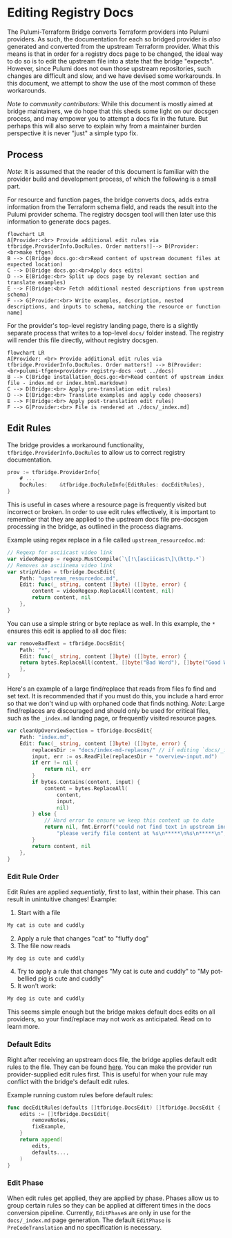 # Editing Registry Docs

The Pulumi-Terraform Bridge converts Terraform providers into Pulumi providers. 
As such, the documentation for each so bridged provider is _also_ generated and converted from the upstream Terraform provider.
What this means is that in order for a registry docs page to be changed, the ideal way to do so is to edit the upstream file into a state that the bridge "expects".
However, since Pulumi does not own those upstream repositories, such changes are difficult and slow, and we have devised some workarounds.
In this document, we attempt to show the use of the most common of these workarounds.

*Note to community contributors:*
While this document is mostly aimed at bridge maintainers, we do hope that this sheds some light on our docsgen process, and may empower you to attempt a docs fix in the future.
But perhaps this will also serve to explain why from a maintainer burden perspective it is never "just" a simple typo fix.

## Process

*Note*: It is assumed that the reader of this document is familiar with the provider build and development process, of which the following is a small part.

For resource and function pages, the bridge converts docs, adds extra information from the Terraform schema field, and reads the result into the Pulumi provider schema.
The registry docsgen tool will then later use this information to generate docs pages.

```mermaid
flowchart LR
A[Provider:<br> Provide additional edit rules via tfbridge.ProviderInfo.DocRules. Order matters!]--> B(Provider: <br>make tfgen)
B --> C(Bridge docs.go:<br>Read content of upstream document files at expected location)
C --> D(Bridge docs.go:<br>Apply docs edits)  
D --> E(Bridge:<br> Split up docs page by relevant section and translate examples)
E --> F(Bridge:<br> Fetch additional nested descriptions from upstream schema)
F --> G[Provider:<br> Write examples, description, nested descriptions, and inputs to schema, matching the resource or function name]
```

For the provider's top-level registry landing page, there is a slightly separate process that writes to a top-level `docs/` folder instead.
The registry will render this file directly, without registry docsgen.

```mermaid
flowchart LR
A[Provider: <br> Provide additional edit rules via tfbridge.ProviderInfo.DocRules. Order matters!] --> B(Provider:<br>pulumi-tfgen<provider> registry-docs -out ../docs)
B --> C(Bridge installation_docs.go:<br>Read content of upstream index file - index.md or index.html.markdown)   
C --> D(Bridge:<br> Apply pre-translation edit rules)
D --> E(Bridge:<br> Translate examples and apply code choosers)
E --> F(Bridge:<br> Apply post-translation edit rules)
F --> G[Provider:<br> File is rendered at ./docs/_index.md]
```

## Edit Rules

The bridge provides a workaround functionality, `tfbridge.ProviderInfo.DocRules` to allow us to correct registry documentation. 

```go
prov := tfbridge.ProviderInfo{
	# ...
	DocRules:    &tfbridge.DocRuleInfo{EditRules: docEditRules},
}
```
This is useful in cases where a resource page is frequently visited but incorrect or broken.
In order to use edit rules effectively, it is important to remember that they are applied to the upstream docs file pre-docsgen processing in the bridge, as outlined in the process diagrams.

Example using regex replace in a file called `upstream_resourcedoc.md`:

```go
// Regexp for asciicast video link
var videoRegexp = regexp.MustCompile(`\[!\[asciicast\]\(http.*`)
// Removes an asciinema video link
var stripVideo = tfbridge.DocsEdit{
    Path: "upstream_resourcedoc.md",
    Edit: func(_ string, content []byte) ([]byte, error) {
        content = videoRegexp.ReplaceAll(content, nil)
        return content, nil
    },
}
```

You can use a simple string or byte replace as well. 
In this example, the `*` ensures this edit is applied to all doc files:

```go
var removeBadText = tfbridge.DocsEdit{
    Path: "*",
    Edit: func(_ string, content []byte) ([]byte, error) {
    return bytes.ReplaceAll(content, []byte("Bad Word"), []byte("Good Word")), nil
    },
}
```

Here's an example of a large find/replace that reads from files fo find and set text.
It is recommended that if you must do this, you include a hard error so that we don't wind up with orphaned code that finds nothing.
*Note*: Large find/replaces are discouraged and should only be used for critical files, such as the `_index.md` landing page, or frequently visited resource pages.
```go
var cleanUpOverviewSection = tfbridge.DocsEdit{
    Path: "index.md",
    Edit: func(_ string, content []byte) ([]byte, error) {
        replacesDir := "docs/index-md-replaces/" // if editing `docs/_index.md`, keep replacements in the same folder by convention
        input, err := os.ReadFile(replacesDir + "overview-input.md")
        if err != nil {
			return nil, err
        }
        if bytes.Contains(content, input) {
            content = bytes.ReplaceAll(
                content,
                input,
                nil)
        } else {
            // Hard error to ensure we keep this content up to date
            return nil, fmt.Errorf("could not find text in upstream index.md, "+
                "please verify file content at %s\n*****\n%s\n*****\n", replacesDir+"overview-input.md", string(input))
        }
        return content, nil
    },
}
```

### Edit Rule Order

Edit Rules are applied *sequentially*, first to last, within their phase. This can result in unintuitive changes!
Example:
1. Start with a file
```markdown
My cat is cute and cuddly
```
2. Apply a rule that changes "cat" to "fluffy dog"
3. The file now reads
```markdown
My dog is cute and cuddly
```
4. Try to apply a rule that changes "My cat is cute and cuddly" to "My pot-bellied pig is cute and cuddly"
5. It won't work:
```markdown
My dog is cute and cuddly
```
This seems simple enough but the bridge makes default docs edits on all providers, so your find/replace may not work as anticipated.
Read on to learn more.

### Default Edits

Right after receiving an upstream docs file, the bridge applies default edit rules to the file.
They can be found [here](../pkg/tfgen/edit_rules.go).
You can make the provider run provider-supplied edit rules first.
This is useful for when your rule may conflict with the bridge's default edit rules.

Example running custom rules before default rules:

```go
func docEditRules(defaults []tfbridge.DocsEdit) []tfbridge.DocsEdit {
	edits := []tfbridge.DocsEdit{
		removeNotes,
		fixExample,
	}
	return append(
		edits,
		defaults...,
	)
}
```

### Edit Phase

When edit rules get applied, they are applied by phase. 
Phases allow us to group certain rules so they can be applied at different times in the docs conversion pipeline.
Currently, `EditPhase`s are only in use for the `docs/_index.md` page generation. 
The default `EditPhase` is `PreCodeTranslation` and no specification is necessary.




